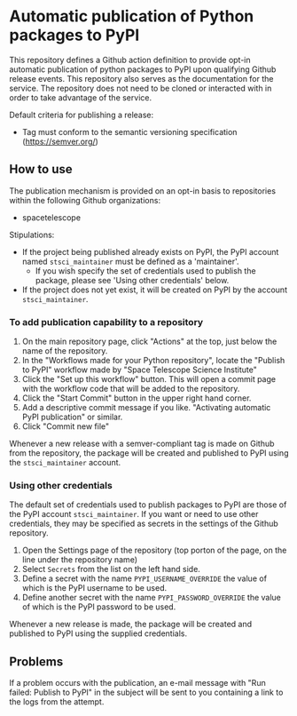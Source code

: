 # Automatic publication of Python packages to PyPI

This repository defines a Github action definition to provide opt-in automatic publication of python packages to PyPI upon qualifying Github release events.
This repository also serves as the documentation for the service. The repository does not need to be cloned or interacted with in order to take advantage of the service.

Default criteria for publishing a release:
   * Tag must conform to the semantic versioning specification (https://semver.org/)

## How to use

The publication mechanism is provided on an opt-in basis to repositories within the following Github organizations:
   * spacetelescope

Stipulations:
   * If the project being published already exists on PyPI, the PyPI account named `stsci_maintainer` must be defined as a 'maintainer'.
      * If you wish specify the set of credentials used to publish the package, please see 'Using other credentials' below.
   * If the project does not yet exist, it will be created on PyPI by the account `stsci_maintainer`.

### To add publication capability to a repository

   1) On the main repository page, click "Actions" at the top, just below the name of the repository.
   2) In the "Workflows made for your Python repository", locate the "Publish to PyPI" workflow made by "Space Telescope Science Institute"
   3) Click the "Set up this workflow" button. This will open a commit page with the workflow code that will be added to the repository.
   4) Click the "Start Commit" button in the upper right hand corner.
   5) Add a descriptive commit message if you like. "Activating automatic PyPI publication" or similar.
   6) Click "Commit new file"
   
Whenever a new release with a semver-compliant tag is made on Github from the repository, the package will be created and published to PyPI using the `stsci_maintainer` account.

### Using other credentials

The default set of credentials used to publish packages to PyPI are those of the PyPI account `stsci_maintainer`. If you want or need to use other credentials, they may be specified as secrets in the settings of the Github repository.

   1) Open the Settings page of the repository (top porton of the page, on the line under the repository name)
   2) Select `Secrets` from the list on the left hand side.
   3) Define a secret with the name `PYPI_USERNAME_OVERRIDE` the value of which is the PyPI username to be used.
   4) Define another secret with the name `PYPI_PASSWORD_OVERRIDE` the value of which is the PyPI password to be used.
   
Whenever a new release is made, the package will be created and published to PyPI using the supplied credentials.

## Problems

If a problem occurs with the publication, an e-mail message with "Run failed: Publish to PyPI" in the subject will be sent to you containing a link to the logs from the attempt.
